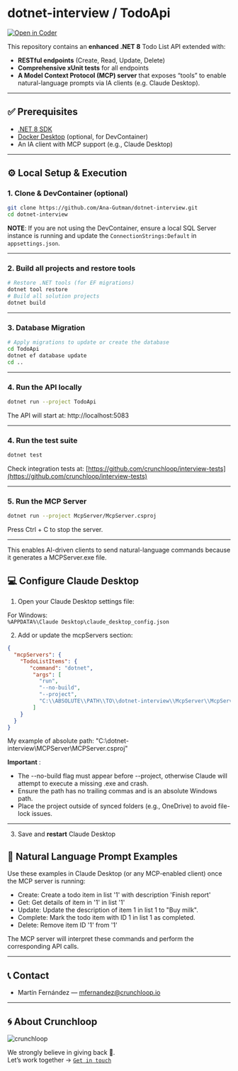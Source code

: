 # dotnet-interview / TodoApi

[![Open in Coder](https://dev.crunchloop.io/open-in-coder.svg)](https://dev.crunchloop.io/templates/fly-containers/workspace?param.Git%20Repository=git@github.com:crunchloop/dotnet-interview.git)

This repository contains an **enhanced .NET 8** Todo List API extended with:
- **RESTful endpoints** (Create, Read, Update, Delete)
- **Comprehensive xUnit tests** for all endpoints
- **A Model Context Protocol (MCP) server** that exposes “tools” to enable natural-language prompts via IA clients (e.g. Claude Desktop).

---

## ✅ Prerequisites

- [.NET 8 SDK](https://dotnet.microsoft.com/download/dotnet/8.0)  
- [Docker Desktop](https://www.docker.com/products/docker-desktop) (optional, for DevContainer)  
- An IA client with MCP support (e.g., Claude Desktop) 

---

## ⚙️ Local Setup & Execution

### 1. Clone & DevContainer (optional)

```bash
git clone https://github.com/Ana-Gutman/dotnet-interview.git
cd dotnet-interview
```
**NOTE**: If you are not using the DevContainer, ensure a local SQL Server instance is running and update the `ConnectionStrings:Default` in `appsettings.json`.

---

### 2. Build all projects and restore tools

```bash
# Restore .NET tools (for EF migrations)
dotnet tool restore
# Build all solution projects
dotnet build
```

---


### 3. Database Migration

```bash
# Apply migrations to update or create the database
cd TodoApi
dotnet ef database update
cd ..
```

---

### 4. Run the API locally

```bash
dotnet run --project TodoApi
```
The API will start at: http://localhost:5083


---


### 4. Run the test suite

```bash
dotnet test
```

Check integration tests at: [https://github.com/crunchloop/interview-tests](https://github.com/crunchloop/interview-tests)

---

### 5. Run the MCP Server

```bash
dotnet run --project McpServer/McpServer.csproj

```
Press Ctrl + C to stop the server.

---

This enables AI-driven clients to send natural-language commands because it generates a MCPServer.exe file.  

## 💻 Configure Claude Desktop

1. Open your Claude Desktop settings file:

For Windows:  
`%APPDATA%\Claude Desktop\claude_desktop_config.json`

2. Add or update the mcpServers section:

```json
{
  "mcpServers": {
    "TodoListItems": {
       "command": "dotnet",
        "args": [
          "run",
          "--no-build",
          "--project",
          "C:\\ABSOLUTE\\PATH\\TO\\dotnet-interview\\McpServer\\McpServer.csproj",
        ]
    }
  }
}
```
My example of absolute path: "C:\\dotnet-interview\\MCPServer\\MCPServer.csproj"

**Important** : 
- The --no-build flag must appear before --project, otherwise Claude will attempt to execute a missing .exe and crash.
- Ensure the path has no trailing commas and is an absolute Windows path.
- Place the project outside of synced folders (e.g., OneDrive) to avoid file-lock issues.


---

3. Save and **restart** Claude Desktop


## 🧠 Natural Language Prompt Examples

Use these examples in Claude Desktop (or any MCP-enabled client) once the MCP server is running:
- Create: Create a todo item in list '1' with description 'Finish report'
- Get: Get details of item in '1' in list '1'
- Update: Update the description of item 1 in list 1 to "Buy milk".
- Complete: Mark the todo item with ID 1 in list 1 as completed.
- Delete: Remove item ID '1' from '1'

The MCP server will interpret these commands and perform the corresponding API calls.

---

## 📞 Contact

- Martín Fernández — [mfernandez@crunchloop.io](mailto:mfernandez@crunchloop.io)

---

## 🌀 About Crunchloop

![crunchloop](https://crunchloop.io/logo-blue.png)

We strongly believe in giving back 🚀.  
Let’s work together → [`Get in touch`](https://crunchloop.io/contact)
